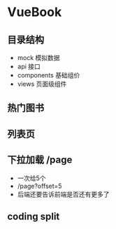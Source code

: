 # VueBook

## 目录结构

- mock 模拟数据
- api 接口
- components 基础组价
- views 页面级组件

## 热门图书

## 列表页

## 下拉加载 /page

- 一次给5个
- /page?offset=5
- 后端还要告诉前端是否还有更多了

## coding split